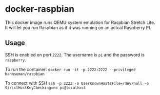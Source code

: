 
# docker-raspbian

This docker image runs QEMU system emulation for Raspbian Stretch Lite. 
It will let you run Raspbian as if it was running on an actual Raspberry PI. 

## Usage

SSH is enabled on port `2222`. The username is `pi` and the password is `raspberry`. 

To run the container:
`docker run -it -p 2222:2222 --privileged hannseman/raspbian`

To connect with SSH
`ssh -p 2222 -o UserKnownHostsFile=/dev/null -o StrictHostKeyChecking=no pi@localhost`
